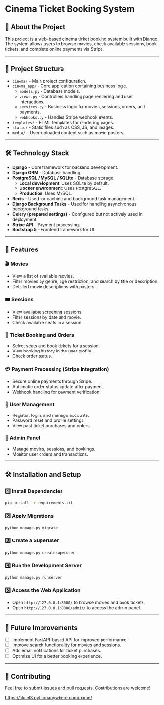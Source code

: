 # Cinema Ticket Booking System

## 📌 About the Project
This project is a web-based cinema ticket booking system built with Django. The system allows users to browse movies, check available sessions, book tickets, and complete online payments via Stripe.

---

## 📂 Project Structure

- `cinema/` - Main project configuration.
- `cinema_app/` - Core application containing business logic.
  - `models.py` - Database models.
  - `views.py` - Controllers handling page rendering and user interactions.
  - `services.py` - Business logic for movies, sessions, orders, and payments.
  - `webhooks.py` - Handles Stripe webhook events.
- `templates/` - HTML templates for rendering pages.
- `static/` - Static files such as CSS, JS, and images.
- `media/` - User-uploaded content such as movie posters.

---

## 🛠️ Technology Stack

- **Django** - Core framework for backend development.
- **Django ORM** - Database handling.
- **PostgreSQL / MySQL / SQLite** - Database storage.
  - **Local development**: Uses SQLite by default.
  - **Docker environment**: Uses PostgreSQL.
  - **Production**: Uses MySQL.
- **Redis** - Used for caching and background task management.
- **Django Background Tasks** - Used for handling asynchronous background tasks.
- **Celery (prepared settings)** - Configured but not actively used in deployment.
- **Stripe API** - Payment processing.
- **Bootstrap 5** - Frontend framework for UI.

---

## 🚀 Features

### 🎬 **Movies**
- View a list of available movies.
- Filter movies by genre, age restriction, and search by title or description.
- Detailed movie descriptions with posters.

### 🎟 **Sessions**
- View available screening sessions.
- Filter sessions by date and movie.
- Check available seats in a session.

### 🛒 **Ticket Booking and Orders**
- Select seats and book tickets for a session.
- View booking history in the user profile.
- Check order status.

### 💳 **Payment Processing (Stripe Integration)**
- Secure online payments through Stripe.
- Automatic order status update after payment.
- Webhook handling for payment verification.

### 👤 **User Management**
- Register, login, and manage accounts.
- Password reset and profile settings.
- View past ticket purchases and orders.

### 🔧 **Admin Panel**
- Manage movies, sessions, and bookings.
- Monitor user orders and transactions.

---

## 🛠️ Installation and Setup

### 1️⃣ Install Dependencies
```bash
pip install -r requirements.txt
```

### 2️⃣ Apply Migrations
```bash
python manage.py migrate
```

### 3️⃣ Create a Superuser
```bash
python manage.py createsuperuser
```

### 4️⃣ Run the Development Server
```bash
python manage.py runserver
```

### 5️⃣ Access the Web Application
- Open `http://127.0.0.1:8000/` to browse movies and book tickets.
- Open `http://127.0.0.1:8000/admin/` to access the admin panel.

---

## 📌 Future Improvements
- [ ] Implement FastAPI-based API for improved performance.
- [ ] Improve search functionality for movies and sessions.
- [ ] Add email notifications for ticket purchases.
- [ ] Optimize UI for a better booking experience.

---

## 🤝 Contributing
Feel free to submit issues and pull requests. Contributions are welcome!

https://aluiel3.pythonanywhere.com/home/
